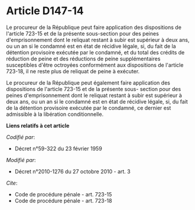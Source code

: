# Article D147-14

Le procureur de la République peut faire application des dispositions de l'article 723-15 et de la présente sous-section pour
des peines d'emprisonnement dont le reliquat restant à subir est supérieur à deux ans, ou un an si le condamné est en état de
récidive légale, si, du fait de la détention provisoire exécutée par le condamné, et du total des crédits de réduction de
peine et des réductions de peine supplémentaires susceptibles d'être octroyées conformément aux dispositions de l'article
723-18, il ne reste plus de reliquat de peine à exécuter. 

Le procureur de la République peut également faire application des dispositions de l'article 723-15 et de la présente sous-
section pour des peines d'emprisonnement dont le reliquat restant à subir est supérieur à deux ans, ou un an si le condamné
est en état de récidive légale, si, du fait de la détention provisoire exécutée par le condamné, ce dernier est admissible à
la libération conditionnelle.

**Liens relatifs à cet article**

_Codifié par_:

  - Décret n°59-322 du 23 février 1959

_Modifié par_:

  - Décret n°2010-1276 du 27 octobre 2010 - art. 3

_Cite_:

  - Code de procédure pénale - art. 723-15
  - Code de procédure pénale - art. 723-18
